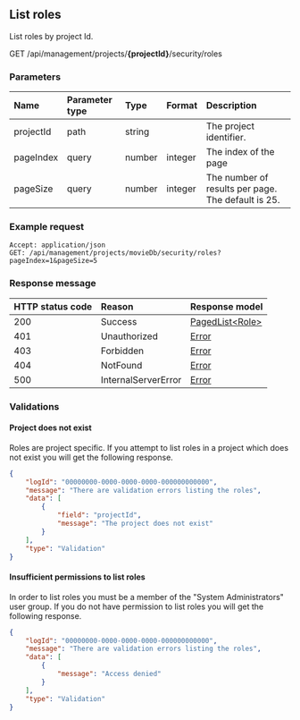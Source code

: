 ## List roles
List roles by project Id.

<span class="label label--get">GET</span> /api/management/projects/**{projectId}**/security/roles

### Parameters

| Name | Parameter type | Type | Format | Description |
|:-|:-|:-|:-|:-|
| projectId | path | string |  | The project identifier. |
| pageIndex | query | number | integer | The index of the page |
| pageSize | query | number | integer | The number of results per page. The default is 25. |

### Example request

```http
Accept: application/json
GET: /api/management/projects/movieDb/security/roles?pageIndex=1&pageSize=5
```

### Response message

| HTTP status code | Reason | Response model |
|:-|:-|:-|
| 200 | Success | [PagedList&lt;Role&gt;](/model/role.md) |
| 401 | Unauthorized | [Error](/key-concepts/errors.md) |
| 403 | Forbidden | [Error](/key-concepts/errors.md) |
| 404 | NotFound | [Error](/key-concepts/errors.md) |
| 500 | InternalServerError | [Error](/key-concepts/errors.md) |

### Validations

#### Project does not exist

Roles are project specific. If you attempt to list roles in a project which does not exist you will get the following response. 

```json
{
    "logId": "00000000-0000-0000-0000-000000000000",
    "message": "There are validation errors listing the roles",
    "data": [
        {
            "field": "projectId",
            "message": "The project does not exist"
        }
    ],
    "type": "Validation"
}
```

#### Insufficient permissions to list roles

In order to list roles you must be a member of the "System Administrators" user group. If you do not have permission to list roles you will get the following response.

```json
{
    "logId": "00000000-0000-0000-0000-000000000000",
    "message": "There are validation errors listing the roles",
    "data": [
        {
            "message": "Access denied"
        }
    ],
    "type": "Validation"
}
```
